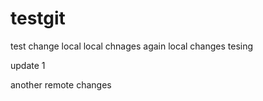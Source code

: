 # testgit
test change local
local chnages again
local changes 
tesing

update 1


another remote changes
